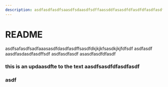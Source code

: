 ```yaml
---
description: asdfasdfasdfsaasdfsdaasdfsdffaassddfasasdfdfasdfdfasdfasdfasdfaasdfasdfsdfasdf
---
```


# README

asdfsafasdfsadfaaasasdfdasdfasdffsasdfdkjkjkfsasdkjkjfdfsdf asdfasdf aasdfasdasdfasdffsdf asdfasdfasdf asasdfasdfdfasdf

### this is an updaasdfte to the text aasdfsasdfdfasdfasdf

### asdf
